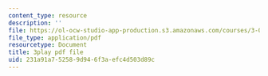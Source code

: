 ```yaml
---
content_type: resource
description: ''
file: https://ol-ocw-studio-app-production.s3.amazonaws.com/courses/3-091sc-introduction-to-solid-state-chemistry-fall-2010/231a91a752589d946f3aefc4d503d89c_RikovZJdUmg.pdf
file_type: application/pdf
resourcetype: Document
title: 3play pdf file
uid: 231a91a7-5258-9d94-6f3a-efc4d503d89c
---
```

